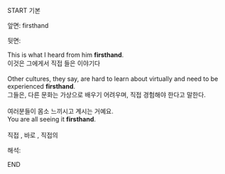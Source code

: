 START
기본

앞면:
firsthand


뒷면:
<div>This is what I heard from him <strong>firsthand</strong>. </div><div><div>이것은 그에게서 직접 들은 이야기다</div></div><div><br></div><div><div>Other cultures, they say, are hard to learn about virtually and need to be experienced <strong>firsthand</strong>. </div><div><div>그들은, 다른 문화는 가상으로 배우기 어려우며, 직접 경험해야 한다고 말한다.</div></div></div><div><br></div><div><div><div>여러분들이 몸소 느끼시고 계시는 거예요.</div></div><div><div>You are all seeing it <strong>firsthand</strong>.</div></div></div><div><br></div><div>직접 , 바로 , 직접의</div>


해석:

END